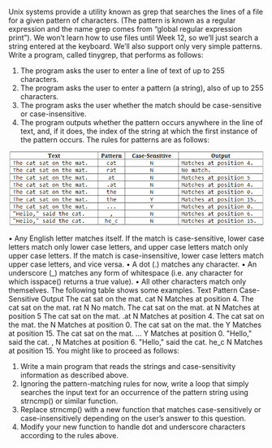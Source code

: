 Unix systems provide a utility known as grep that searches the lines of a file for a given pattern of
characters. (The pattern is known as a regular expression and the name grep comes from “global
regular expression print”). We won’t learn how to use files until Week 12, so we’ll just search a
string entered at the keyboard. We’ll also support only very simple patterns.
Write a program, called tinygrep, that performs as follows:
1. The program asks the user to enter a line of text of up to 255 characters.
2. The program asks the user to enter a pattern (a string), also of up to 255 characters.
3. The program asks the user whether the match should be case-sensitive or case-insensitive.
4. The program outputs whether the pattern occurs anywhere in the line of text, and, if it does,
the index of the string at which the first instance of the pattern occurs.
The rules for patterns are as follows:


![my_image](IMG/1667190183901.jpg)

• Any English letter matches itself. If the match is case-sensitive, lower case letters match
only lower case letters, and upper case letters match only upper case letters. If the match is
case-insensitive, lower case letters match upper case letters, and vice versa.
• A dot (.) matches any character.
• An underscore (_) matches any form of whitespace (i.e. any character for which
isspace() returns a true value).
• All other characters match only themselves.
The following table shows some examples.
Text Pattern Case-Sensitive Output
The cat sat on the mat. cat N Matches at position 4.
The cat sat on the mat. rat N No match.
The cat sat on the mat. at N Matches at position 5
The cat sat on the mat. .at N Matches at position 4.
The cat sat on the mat. the N Matches at position 0.
The cat sat on the mat. the Y Matches at position 15.
The cat sat on the mat. ... Y Matches at position 0.
"Hello," said the cat. , N Matches at position 6.
"Hello," said the cat. he_c N Matches at position 15.
You might like to proceed as follows:
1. Write a main program that reads the strings and case-sensitivity information as described
above.
2. Ignoring the pattern-matching rules for now, write a loop that simply searches the input
text for an occurrence of the pattern string using strncmp() or similar function.
3. Replace strncmp() with a new function that matches case-sensitively or case-insensitively
depending on the user’s answer to this question.
4. Modify your new function to handle dot and underscore characters according to the rules
above.